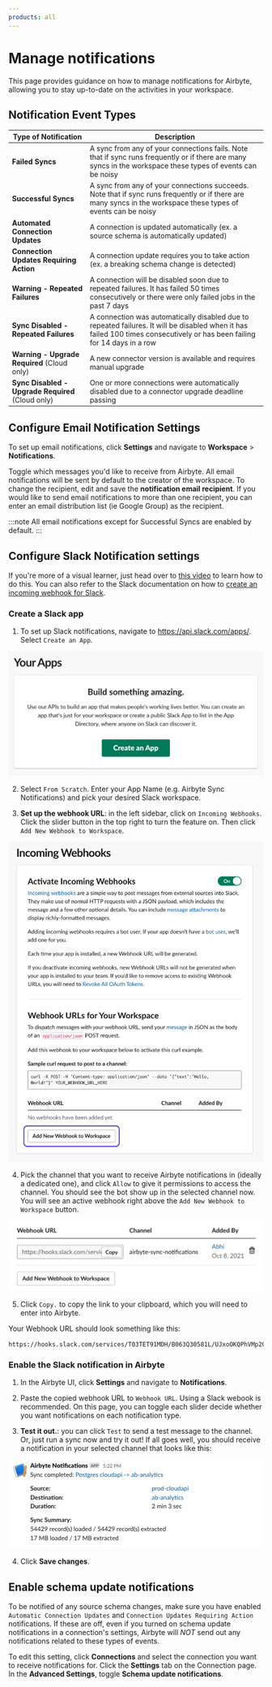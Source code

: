 ```yaml
---
products: all
---
```


# Manage notifications

This page provides guidance on how to manage notifications for Airbyte, allowing you to stay up-to-date on the activities in your workspace. 

## Notification Event Types

| Type of Notification   | Description                                                                                                         |
|------------------------|---------------------------------------------------------------------------------------------------------------------|
| **Failed Syncs**                          | A sync from any of your connections fails. Note that if sync runs frequently or if there are many syncs in the workspace these types of events can be noisy            |
| **Successful Syncs**                      | A sync from any of your connections succeeds. Note that if sync runs frequently or if there are many syncs in the workspace these types of events can be noisy
| **Automated Connection Updates**          | A connection is updated automatically (ex. a source schema is automatically updated)              |
| **Connection Updates Requiring Action**   | A connection update requires you to take action (ex. a breaking schema change is detected)                |
| **Warning - Repeated Failures**                 | A connection will be disabled soon due to repeated failures. It has failed 50 times consecutively or there were only failed jobs in the past 7 days               |
| **Sync Disabled - Repeated Failures**                         | A connection was automatically disabled due to repeated failures. It will be disabled when it has failed 100 times consecutively or has been failing for 14 days in a row               |
| **Warning - Upgrade Required** (Cloud only)                         |       A new connector version is available and requires manual upgrade       |
| **Sync Disabled - Upgrade Required** (Cloud only)                         |   One or more connections were automatically disabled due to a connector upgrade deadline passing

## Configure Email Notification Settings

<AppliesTo cloud />

To set up email notifications, click **Settings** and navigate to **Workspace** > **Notifications**.

Toggle which messages you'd like to receive from Airbyte. All email notifications will be sent by default to the creator of the workspace. To change the recipient, edit and save the **notification email recipient**. If you would like to send email notifications to more than one recipient, you can enter an email distribution list (ie Google Group) as the recipient.

:::note
All email notifications except for Successful Syncs are enabled by default. 
:::

## Configure Slack Notification settings

If you're more of a visual learner, just head over to [this video](https://www.youtube.com/watch?v=NjYm8F-KiFc&ab_channel=Airbyte) to learn how to do this. You can also refer to the Slack documentation on how to [create an incoming webhook for Slack](https://api.slack.com/messaging/webhooks).

### Create a Slack app

1. To set up Slack notifications, navigate to https://api.slack.com/apps/. Select `Create an App`. 

![](../../.gitbook/assets/notifications_create_slack_app.png)   

2. Select `From Scratch`. Enter your App Name (e.g. Airbyte Sync Notifications) and pick your desired Slack workspace. 

3. **Set up the webhook URL**: in the left sidebar, click on `Incoming Webhooks`.  Click the slider button in the top right to turn the feature on. Then click `Add New Webhook to Workspace`.

![](../../.gitbook/assets/notifications_add_new_webhook.png)

4. Pick the channel that you want to receive Airbyte notifications in (ideally a dedicated one), and click `Allow` to give it permissions to access the channel. You should see the bot show up in the selected channel now. You will see an active webhook right above the `Add New Webhook to Workspace` button.

![](../../.gitbook/assets/notifications_webhook_url.png) 

5. Click `Copy.` to copy the link to your clipboard, which you will need to enter into Airbyte.

Your Webhook URL should look something like this:

 ``` 
 https://hooks.slack.com/services/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PM1
 ``` 

### Enable the Slack notification in Airbyte

1. In the Airbyte UI, click **Settings** and navigate to **Notifications**.

2. Paste the copied webhook URL to `Webhook URL`. Using a Slack webook is recommended. On this page, you can toggle each slider decide whether you want notifications on each notification type. 

3. **Test it out.**: you can click `Test` to send a test message to the channel. Or, just run a sync now and try it out! If all goes well, you should receive a notification in your selected channel that looks like this:

![](./assets/notification-slack-success.png)


4. Click **Save changes**.

## Enable schema update notifications

To be notified of any source schema changes, make sure you have enabled `Automatic Connection Updates` and `Connection Updates Requiring Action` notifications. If these are off, even if you turned on schema update notifications in a connection's settings, Airbyte will *NOT* send out any notifications related to these types of events.

To edit this setting, click **Connections** and select the connection you want to receive notifications for. Click the **Settings** tab on the Connection page. In the **Advanced Settings**, toggle **Schema update notifications**.
